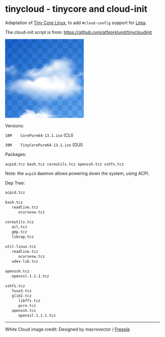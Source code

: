 # tinycloud - tinycore and cloud-init

Adaptation of [Tiny Core Linux](http://tinycorelinux.net/), to add `#cloud-config` support for [Lima](https://lima-vm.io/).

The cloud-init script is from: <https://github.com/afbjorklund/tinycloudinit>

![white cloud](assets/cloud.png)

Versions:

`18M	CorePure64-13.1.iso` (CLI)

`30M	TinyCorePure64-13.1.iso` (GUI)

Packages:

`acpid.tcz bash.tcz coreutils.tcz openssh.tcz sshfs.tcz`

Note: the `acpid` daemon allows powering down the system, using ACPI.

Dep Tree:

```
acpid.tcz

bash.tcz
   readline.tcz
      ncursesw.tcz

coreutils.tcz
   acl.tcz
   gmp.tcz
   libcap.tcz

util-linux.tcz
   readline.tcz
      ncursesw.tcz
   udev-lib.tcz

openssh.tcz
   openssl-1.1.1.tcz

sshfs.tcz
   fuse3.tcz
   glib2.tcz
      libffi.tcz
      pcre.tcz
   openssh.tcz
      openssl-1.1.1.tcz
```

---

White Cloud image credit: Designed by macrovector / [Freepik](http://www.freepik.com)
